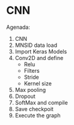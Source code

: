 # CNN
Agenada:
1. CNN
2. MNSID data load
3. Import Keras Models
4. Conv2D and define
	- Relu
	- Filters
	- Stride
	- Kernel size
5. Max pooling
6. Dropout
7. SoftMax and compile
8. Save checkpoit
9. Execute the graph
